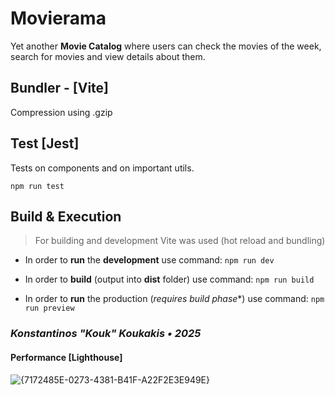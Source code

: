 # Movierama

Yet another **Movie Catalog** where users can check the movies of the week, search for movies and view details about them.

## Bundler - [Vite]

Compression using .gzip

## Test [Jest]

Tests on components and on important utils.

`npm run test`

## Build & Execution

> For building and development Vite was used (hot reload and bundling)

- In order to **run** the **development** use command:
`npm run dev`

- In order to **build** (output into **dist** folder) use command:
`npm run build`

- In order to **run** the production (*requires build phase**) use command:
`npm run preview`

### *Konstantinos "Kouk" Koukakis • 2025*



#### Performance [Lighthouse]
![{7172485E-0273-4381-B41F-A22F2E3E949E}](https://github.com/user-attachments/assets/10f82531-b232-424b-84af-1783776414cb)
